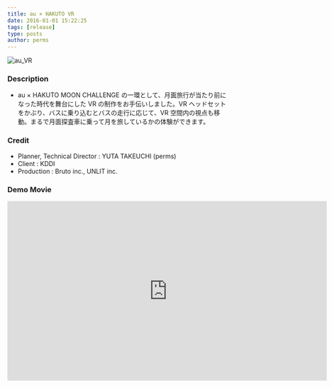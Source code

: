 ```yaml
---
title: au × HAKUTO VR
date: 2016-01-01 15:22:25
tags: [release]
type: posts
author: perms
---
```


![au_VR](/img/works/au_VR.png 'au_VR')

### Description

* au × HAKUTO MOON CHALLENGE の一環として、月面旅行が当たり前になった時代を舞台にした VR の制作をお手伝いしました。VR ヘッドセットをかぶり、バスに乗り込むとバスの走行に応じて、VR 空間内の視点も移動。まるで月面探査車に乗って月を旅しているかの体験ができます。

<!-- ### Award
- WIRED CREATIVE HACK AWARD BEST PRESENTATION (2014) -->

### Credit

* Planner, Technical Director : YUTA TAKEUCHI (perms)
* Client : KDDI
* Production : Bruto inc., UNLIT inc.

### Demo Movie

<iframe src="https://player.vimeo.com/video/249304640" width="720" height="405" frameborder="0" webkitallowfullscreen mozallowfullscreen allowfullscreen></iframe>
